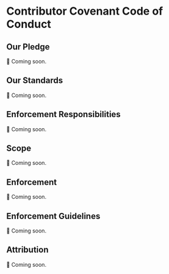 # Contributor Covenant Code of Conduct

## Our Pledge

🚧 Coming soon.

## Our Standards

🚧 Coming soon.

## Enforcement Responsibilities

🚧 Coming soon.

## Scope

🚧 Coming soon.

## Enforcement

🚧 Coming soon.

## Enforcement Guidelines

🚧 Coming soon.

## Attribution

🚧 Coming soon.

